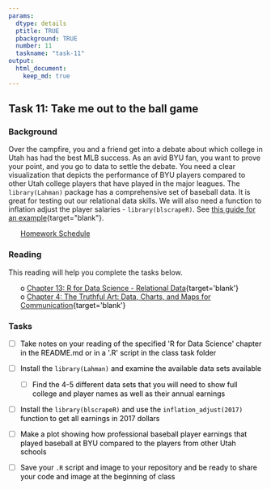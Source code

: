 ```yaml
---
params:
  dtype: details
  ptitle: TRUE
  pbackground: TRUE
  number: 11
  taskname: "task-11"
output:
  html_document:
    keep_md: true
---
```







## Task 11: Take me out to the ball game 
### Background 

Over the campfire, you and a friend get into a debate about which college in Utah has had the best MLB success.  As an avid BYU fan, you want to prove your point, and you go to data to settle the debate. You need a clear visualization that depicts the performance of BYU players compared to other Utah college players that have played in the major leagues. The `library(Lahman)` package has a comprehensive set of baseball data.  It is great for testing out our relational data skills.  We will also need a function to inflation adjust the player salaries - `library(blscrapeR)`. See [this guide for an example](https://cran.r-project.org/web/packages/blscrapeR/vignettes/Inflation_and_Prices.html){target="blank"}.

 * [Homework Schedule](../homework_schedule.html)




<style>
ul {
   color: black;
   list-style-type: none;
   list-style-position: outside;

}

</style>


### Reading

This reading will help you complete the tasks below.

* o [Chapter 13: R for Data Science - Relational Data](http://r4ds.had.co.nz/relational-data.html){target='blank'}
* o [Chapter 4: The Truthful Art: Data, Charts, and Maps for Communication](http://ptgmedia.pearsoncmg.com/images/9780321934079/samplepages/9780321934079.pdf){target='blank'}


### Tasks


* [ ] Take notes on your reading of the specified 'R for Data Science' chapter in the README.md or in a '.R' script in the class task folder
* [ ] Install the `library(Lahman)` and examine the available data sets available
    * [ ] Find the 4-5 different data sets that you will need to show full college and player names as well as their annual earnings
* [ ] Install the `library(blscrapeR)` and use the `inflation_adjust(2017)` function to get all earnings in 2017 dollars
* [ ] Make a plot showing how professional baseball player earnings that played baseball at BYU compared to the players from other Utah schools
* [ ] Save your `.R` script and image to your repository and be ready to share your code and image at the beginning of class


